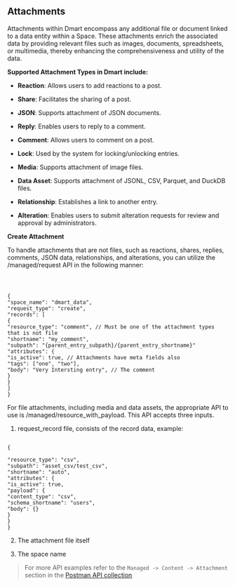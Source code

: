## **Attachments**

Attachments within Dmart encompass any additional file or document linked to a data entity within a Space. These attachments enrich the associated data by providing relevant files such as images, documents, spreadsheets, or multimedia, thereby enhancing the comprehensiveness and utility of the data.

**Supported Attachment Types in Dmart include:**

- **Reaction**: Allows users to add reactions to a post.

- **Share**: Facilitates the sharing of a post.

- **JSON**: Supports attachment of JSON documents.

- **Reply**: Enables users to reply to a comment.

- **Comment**: Allows users to comment on a post.

- **Lock**: Used by the system for locking/unlocking entries.

- **Media**: Supports attachment of image files.

- **Data Asset**: Supports attachment of JSONL, CSV, Parquet, and DuckDB files.

- **Relationship**: Establishes a link to another entry.

- **Alteration**: Enables users to submit alteration requests for review and approval by administrators.

**Create Attachment**

To handle attachments that are not files, such as reactions, shares, replies, comments, JSON data, relationships, and alterations, you can utilize the /managed/request API in the following manner:

```



{
"space_name": "dmart_data",
"request_type": "create",
"records": [
{
"resource_type": "comment", // Must be one of the attachment types that is not file
"shortname": "my_comment",
"subpath": "{parent_entry_subpath}/{parent_entry_shortname}"
"attributes": {
"is_active": true, // Attachments have meta fields also
"tags": ["one", "two"],
"body": "Very Intersting entry", // The comment
}
}
]
}

```

For file attachments, including media and data assets, the appropriate API to use is /managed/resource_with_payload. This API accepts three inputs.

1. request_record file, consists of the record data, example:

```

{

"resource_type": "csv",
"subpath": "asset_csv/test_csv",
"shortname": "auto",
"attributes": {
"is_active": true,
"payload": {
"content_type": "csv",
"schema_shortname": "users",
"body": {}
}
}
}
```

2. The attachment file itself

3. The space name

> For more API examples refer to the `Managed -> Content -> Attachment` section in the [Postman API collection](https://www.postman.com/galactic-desert-723527/workspace/dmart/collection/5491055-c2a1ccd1-6554-4890-b6c8-59b522983e2f)
